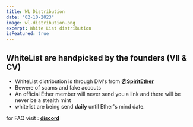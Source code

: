 ```yaml
---
title: WL Distribution
date: "02-10-2023"
image: wl-distribution.png
excerpt: White List distribution
isFeatured: true
---
```


## WhiteList are handpicked by the founders (VII & CV)

- WhiteList distribution is through DM's from **[@SpiritEther](https://twitter.com/SpiritEther)**
- Bewere of scams and fake accouts
- An official Ether member will never send you a link and there will be never be a stealth mint
- whitelist are being send **daily** until Ether's mind date.

for FAQ visit : **[discord](https://discord.gg/etherproject)**
